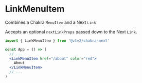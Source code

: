 # LinkMenuItem

Combines a Chakra `MenuItem` and a Next `Link`

Accepts an optional `nextLinkProps` passed down to the Next `Link`.

```jsx
import { LinkMenuItem } from '@v1v2/chakra-next'

const App = () => (
  // ...
  <LinkMenuItem href="/about" color="red">
    About
  </LinkMenuItem>
  // ...
)
```
